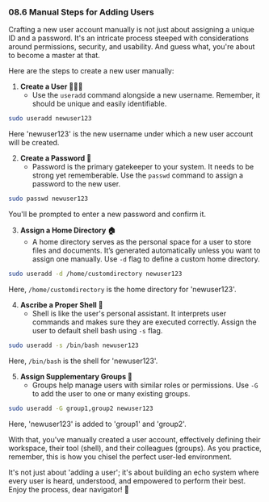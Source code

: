 ### 08.6 Manual Steps for Adding Users

Crafting a new user account manually is not just about assigning a unique ID and a password. It's an intricate process steeped with considerations around permissions, security, and usability. And guess what, you're about to become a master at that. 

Here are the steps to create a new user manually:

1. **Create a User 🧑🏻‍💻**
   - Use the `useradd` command alongside a new username. Remember, it should be unique and easily identifiable.
  
```bash
sudo useradd newuser123
```
Here 'newuser123' is the new username under which a new user account will be created.

2. **Create a Password 🔑**
   - Password is the primary gatekeeper to your system. It needs to be strong yet rememberable. Use the `passwd` command to assign a password to the new user.

```bash
sudo passwd newuser123
```
You'll be prompted to enter a new password and confirm it.

3. **Assign a Home Directory 🏠**
   - A home directory serves as the personal space for a user to store files and documents. It’s generated automatically unless you want to assign one manually. Use `-d` flag to define a custom home directory.
 
```bash
sudo useradd -d /home/customdirectory newuser123
```
Here, `/home/customdirectory` is the home directory for 'newuser123'.

4. **Ascribe a Proper Shell 🐚**
    - Shell is like the user's personal assistant. It interprets user commands and makes sure they are executed correctly. Assign the user to default shell bash using `-s` flag.

```bash
sudo useradd -s /bin/bash newuser123
```
Here, `/bin/bash` is the shell for 'newuser123'.

5. **Assign Supplementary Groups 🧩**
    - Groups help manage users with similar roles or permissions. Use `-G` to add the user to one or many existing groups.
  
```bash
sudo useradd -G group1,group2 newuser123
```
Here, 'newuser123' is added to 'group1' and 'group2'.

With that, you've manually created a user account, effectively defining their workspace, their tool (shell), and their colleagues (groups). As you practice, remember, this is how you chisel the perfect user-led environment. 

It's not just about 'adding a user'; it's about building an echo system where every user is heard, understood, and empowered to perform their best. Enjoy the process, dear navigator! 🚀